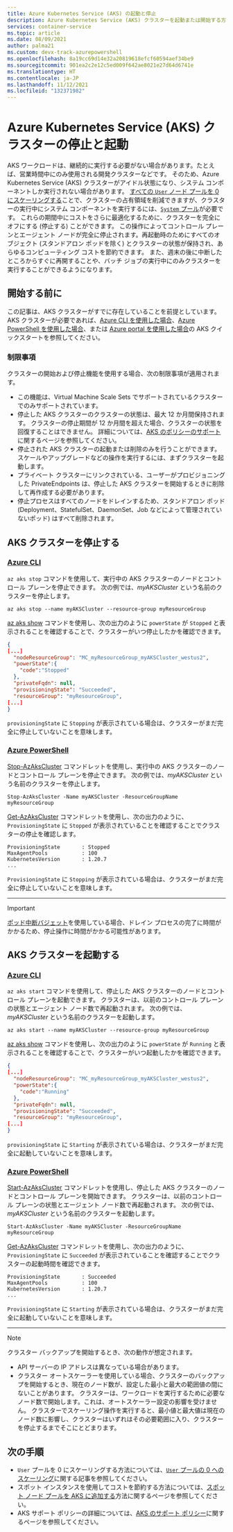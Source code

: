 ```yaml
---
title: Azure Kubernetes Service (AKS) の起動と停止
description: Azure Kubernetes Service (AKS) クラスターを起動または開始する方法について説明します。
services: container-service
ms.topic: article
ms.date: 08/09/2021
author: palma21
ms.custom: devx-track-azurepowershell
ms.openlocfilehash: 8a19cc69d14e32a20819618efcf60594aef34be9
ms.sourcegitcommit: 901ea2c2e12c5ed009f642ae8021e27d64d6741e
ms.translationtype: HT
ms.contentlocale: ja-JP
ms.lasthandoff: 11/12/2021
ms.locfileid: "132371982"
---
```

# <a name="stop-and-start-an-azure-kubernetes-service-aks-cluster"></a>Azure Kubernetes Service (AKS) クラスターの停止と起動

AKS ワークロードは、継続的に実行する必要がない場合があります。たとえば、営業時間中にのみ使用される開発クラスターなどです。 そのため、Azure Kubernetes Service (AKS) クラスターがアイドル状態になり、システム コンポーネントしか実行されない場合があります。 [すべての `User` ノード プールを 0 にスケーリングする](scale-cluster.md#scale-user-node-pools-to-0)ことで、クラスターの占有領域を削減できますが、クラスターの実行中にシステム コンポーネントを実行するには、[`System` プール](use-system-pools.md)が必要です。
これらの期間中にコストをさらに最適化するために、クラスターを完全にオフにする (停止する) ことができます。 この操作によってコントロール プレーンとエージェント ノードが完全に停止されます。再起動時のためにすべてのオブジェクト (スタンドアロン ポッドを除く) とクラスターの状態が保持され、あらゆるコンピューティング コストを節約できます。 また、週末の後に中断したところからすぐに再開することや、バッチ ジョブの実行中にのみクラスターを実行することができるようになります。

## <a name="before-you-begin"></a>開始する前に

この記事は、AKS クラスターがすでに存在していることを前提としています。 AKS クラスターが必要であれば、[Azure CLI を使用した場合][aks-quickstart-cli]、[Azure PowerShell を使用した場合][kubernetes-walkthrough-powershell]、または [Azure portal を使用した場合][aks-quickstart-portal]の AKS クイックスタートを参照してください。

### <a name="limitations"></a>制限事項

クラスターの開始および停止機能を使用する場合、次の制限事項が適用されます。

- この機能は、Virtual Machine Scale Sets でサポートされているクラスターでのみサポートされています。
- 停止した AKS クラスターのクラスターの状態は、最大 12 か月間保持されます。 クラスターの停止期間が 12 か月間を超えた場合、クラスターの状態を回復することはできません。 詳細については、[AKS のポリシーのサポート](support-policies.md)に関するページを参照してください。
- 停止された AKS クラスターの起動または削除のみを行うことができます。 スケールやアップグレードなどの操作を実行するには、まずクラスターを起動します。
- プライベート クラスターにリンクされている、ユーザーがプロビジョニングした PrivateEndpoints は、停止した AKS クラスターを開始するときに削除して再作成する必要があります。
- 停止プロセスはすべてのノードをドレインするため、スタンドアロン ポッド (Deployment、StatefulSet、DaemonSet、Job などによって管理されていないポッド) はすべて削除されます。

## <a name="stop-an-aks-cluster"></a>AKS クラスターを停止する

### <a name="azure-cli"></a>[Azure CLI](#tab/azure-cli)

`az aks stop` コマンドを使用して、実行中の AKS クラスターのノードとコントロール プレーンを停止できます。 次の例では、*myAKSCluster* という名前のクラスターを停止します。

```azurecli-interactive
az aks stop --name myAKSCluster --resource-group myResourceGroup
```

[az aks show][az-aks-show] コマンドを使用し、次の出力のように `powerState` が `Stopped` と表示されることを確認することで、クラスターがいつ停止したかを確認できます。

```json
{
[...]
  "nodeResourceGroup": "MC_myResourceGroup_myAKSCluster_westus2",
  "powerState":{
    "code":"Stopped"
  },
  "privateFqdn": null,
  "provisioningState": "Succeeded",
  "resourceGroup": "myResourceGroup",
[...]
}
```

`provisioningState` に `Stopping` が表示されている場合は、クラスターがまだ完全に停止していないことを意味します。

### <a name="azure-powershell"></a>[Azure PowerShell](#tab/azure-powershell)

[Stop-AzAksCluster][stop-azakscluster] コマンドレットを使用し、実行中の AKS クラスターのノードとコントロール プレーンを停止できます。 次の例では、*myAKSCluster* という名前のクラスターを停止します。

```azurepowershell-interactive
Stop-AzAksCluster -Name myAKSCluster -ResourceGroupName myResourceGroup
```

[Get-AzAksCluster][get-azakscluster] コマンドレットを使用し、次の出力のように、`ProvisioningState` に `Stopped` が表示されていることを確認することでクラスターの停止を確認します。

```Output
ProvisioningState       : Stopped
MaxAgentPools           : 100
KubernetesVersion       : 1.20.7
...
```

`ProvisioningState` に `Stopping` が表示されている場合は、クラスターがまだ完全に停止していないことを意味します。

---

> [!IMPORTANT]
> [ポッド中断バジェット](https://kubernetes.io/docs/concepts/workloads/pods/disruptions/)を使用している場合、ドレイン プロセスの完了に時間がかかるため、停止操作に時間がかかる可能性があります。

## <a name="start-an-aks-cluster"></a>AKS クラスターを起動する

### <a name="azure-cli"></a>[Azure CLI](#tab/azure-cli)

`az aks start` コマンドを使用して、停止した AKS クラスターのノードとコントロール プレーンを起動できます。 クラスターは、以前のコントロール プレーンの状態とエージェント ノード数で再起動されます。
次の例では、*myAKSCluster* という名前のクラスターを起動します。

```azurecli-interactive
az aks start --name myAKSCluster --resource-group myResourceGroup
```

[az aks show][az-aks-show] コマンドを使用し、次の出力のように `powerState` が `Running` と表示されることを確認することで、クラスターがいつ起動したかを確認できます。

```json
{
[...]
  "nodeResourceGroup": "MC_myResourceGroup_myAKSCluster_westus2",
  "powerState":{
    "code":"Running"
  },
  "privateFqdn": null,
  "provisioningState": "Succeeded",
  "resourceGroup": "myResourceGroup",
[...]
}
```

`provisioningState` に `Starting` が表示されている場合は、クラスターがまだ完全に起動していないことを意味します。

### <a name="azure-powershell"></a>[Azure PowerShell](#tab/azure-powershell)

[Start-AzAksCluster][start-azakscluster] コマンドレットを使用し、停止した AKS クラスターのノードとコントロール プレーンを開始できます。 クラスターは、以前のコントロール プレーンの状態とエージェント ノード数で再起動されます。
次の例では、*myAKSCluster* という名前のクラスターを起動します。

```azurepowershell-interactive
Start-AzAksCluster -Name myAKSCluster -ResourceGroupName myResourceGroup
```

[Get-AzAksCluster][get-azakscluster] コマンドレットを使用し、次の出力のように、`ProvisioningState` に `Succeeded` が表示されていることを確認することでクラスターの起動時間を確認できます。

```Output
ProvisioningState       : Succeeded
MaxAgentPools           : 100
KubernetesVersion       : 1.20.7
...
```

`ProvisioningState` に `Starting` が表示されている場合は、クラスターがまだ完全に起動していないことを意味します。

---

> [!NOTE]
> クラスター バックアップを開始するとき、次の動作が想定されます。
>
> * API サーバーの IP アドレスは異なっている場合があります。
> * クラスター オートスケーラーを使用している場合、クラスターのバックアップを開始するとき、現在のノード数が、設定した最小と最大の範囲値の間にないことがあります。 クラスターは、ワークロードを実行するために必要なノード数で開始します。これは、オートスケーラー設定の影響を受けません。 クラスターでスケーリング操作を実行すると、最小値と最大値は現在のノード数に影響し、クラスターはいずれはその必要範囲に入り、クラスターを停止するまでそこにとどまります。

## <a name="next-steps"></a>次の手順

- `User` プールを 0 にスケーリングする方法については、[`User` プールの 0 へのスケーリング](scale-cluster.md#scale-user-node-pools-to-0)に関する記事を参照してください。
- スポット インスタンスを使用してコストを節約する方法については、[スポット ノード プールを AKS に追加する](spot-node-pool.md)方法に関するページを参照してください。
- AKS サポート ポリシーの詳細については、[AKS のサポート ポリシー](support-policies.md)に関するページを参照してください。

<!-- LINKS - external -->

<!-- LINKS - internal -->
[aks-quickstart-cli]: kubernetes-walkthrough.md
[aks-quickstart-portal]: kubernetes-walkthrough-portal.md
[install-azure-cli]: /cli/azure/install-azure-cli
[az-extension-add]: /cli/azure/extension#az_extension_add
[az-extension-update]: /cli/azure/extension#az_extension_update
[az-feature-register]: /cli/azure/feature#az_feature_register
[az-feature-list]: /cli/azure/feature#az_feature_list
[az-provider-register]: /cli/azure/provider#az_provider_register
[az-aks-show]: /cli/azure/aks#az_aks_show
[kubernetes-walkthrough-powershell]: kubernetes-walkthrough-powershell.md
[stop-azakscluster]: /powershell/module/az.aks/stop-azakscluster
[get-azakscluster]: /powershell/module/az.aks/get-azakscluster
[start-azakscluster]: /powershell/module/az.aks/start-azakscluster
